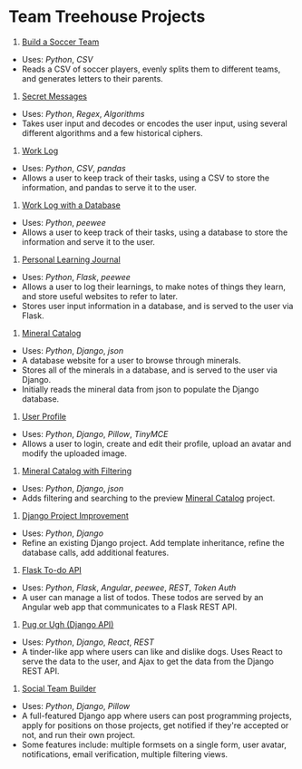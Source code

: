 # Team Treehouse Projects

1. [Build a Soccer Team][1]
  - Uses: _Python_, _CSV_
  - Reads a CSV of soccer players, evenly splits them to different teams, and generates letters to their parents.
1. [Secret Messages][2]
  - Uses: _Python_, _Regex_, _Algorithms_
  - Takes user input and decodes or encodes the user input, using several different algorithms and a few historical ciphers.
1. [Work Log][3]
  - Uses: _Python_, _CSV_, _pandas_
  - Allows a user to keep track of their tasks, using a CSV to store the information, and pandas to serve it to the user. 
1. [Work Log with a Database][4]
  - Uses: _Python_, _peewee_
  - Allows a user to keep track of their tasks, using a database to store the information and serve it to the user.
1. [Personal Learning Journal][5]
  - Uses: _Python_, _Flask_, _peewee_
  - Allows a user to log their learnings, to make notes of things they learn, and store useful websites to refer to later.
  - Stores user input information in a database, and is served to the user via Flask.
1. [Mineral Catalog][6]
  - Uses: _Python_, _Django_, _json_
  - A database website for a user to browse through minerals.  
  - Stores all of the minerals in a database, and is served to the user via Django.
  - Initially reads the mineral data from json to populate the Django database.
1. [User Profile][7]
  - Uses: _Python_, _Django_, _Pillow_, _TinyMCE_
  - Allows a user to login, create and edit their profile, upload an avatar and modify the uploaded image.
1. [Mineral Catalog with Filtering][8]
  - Uses: _Python_, _Django_, _json_
  - Adds filtering and searching to the preview [Mineral Catalog][6] project.
1. [Django Project Improvement][9]
  - Uses: _Python_, _Django_
  - Refine an existing Django project.  Add template inheritance, refine the database calls, add additional features.
1. [Flask To-do API][10]
  - Uses: _Python_, _Flask_, _Angular_, _peewee_, _REST_, _Token Auth_
  - A user can manage a list of todos.  These todos are served by an Angular web app that communicates to a Flask REST API.
1. [Pug or Ugh (Django API)][11]
  - Uses: _Python_, _Django_, _React_, _REST_
  - A tinder-like app where users can like and dislike dogs.  Uses React to serve the data to the user, and Ajax to get the data from the Django REST API.  
1. [Social Team Builder][12]
  - Uses: _Python_, _Django_, _Pillow_
  - A full-featured Django app where users can post programming projects, apply for positions on those projects, get notified if they're accepted or not, and run their own project.
  - Some features include: multiple formsets on a single form, user avatar, notifications, email verification, multiple filtering views.

[1]: https://github.com/joshfullmer/build_a_soccer_team
[2]: https://github.com/joshfullmer/secret_messages
[3]: https://github.com/joshfullmer/work_log
[4]: https://github.com/joshfullmer/work_log_database
[5]: https://github.com/joshfullmer/personal_learning_journal
[6]: https://github.com/joshfullmer/mineral_catalog
[7]: https://github.com/joshfullmer/user_profile
[8]: https://github.com/joshfullmer/mineral_catalog_filter_search
[9]: https://github.com/joshfullmer/django_project_improvement
[10]: https://github.com/joshfullmer/flask_todo_api
[11]: https://github.com/joshfullmer/pugorugh
[12]: https://github.com/joshfullmer/socialteambuilder